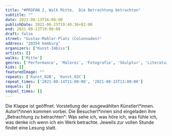 ```yaml
---
title: "#PROFAN 2, Walk Mitte,  Die Betrachtung betrachten"
subtitle: ""
date: 2021-08-13T16:00:00
publishDate: 2021-06-25T19:40:36+02:00
end: 2021-08-13T19:00:00
draft: false
street: "Gustav-Mahler-Platz (Colonnaden)"
address: "20354 Hamburg"
organizers: ["Kunst-Imbiss"]
artists: []
walks: ['Mitte']
genres: ['Performance', 'Malerei', 'Fotografie', 'Skulptur', 'Literatur']
kids: []
featuredImage: ""
repeats: ['Kunst_02B', 'Kunst_02C']
repeat_times: ['2021-08-14T11:00:00', '2021-08-15T13:00:00']
sequels: []
sequel_times: []
---
```


Die Klappe ist geöffnet. Vorstellung der ausgewählten Künstler\\*innen. Autor\\*innen kommen vorbei. Die Besucher\\*innen sind eingeladen ihre „Betrachtung zu betrachten“: Was sehe ich, was höre ich, was fühle ich, was denke ich wenn ich ein Werk betrachte. Jeweils zur vollen Stunde findet eine Lesung statt.